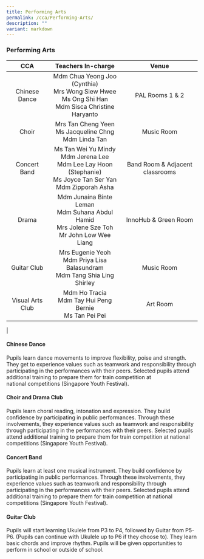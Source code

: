 ```yaml
---
title: Performing Arts
permalink: /cca/Performing-Arts/
description: ""
variant: markdown
---
```

### **Performing Arts**

| CCA | Teachers In-charge | Venue |
|:---:|:---:|:---:|
| Chinese Dance |Mdm Chua Yeong Joo (Cynthia)<br>Mrs Wong Siew Hwee<br> Ms Ong Shi Han<br>Mdm Sisca Christine Haryanto | PAL Rooms 1 &amp; 2 |
| Choir | Mrs Tan Cheng Yeen<br>Ms Jacqueline Chng <br>Mdm Linda Tan | Music Room<br>  |
| Concert Band | Ms Tan Wei Yu Mindy<br>Mdm Jerena Lee<br>Mdm Lee Lay Hoon (Stephanie)<br>Ms Joyce Tan Ser Yan<br>Mdm Zipporah Asha<br>| Band Room &amp; Adjacent classrooms |
| Drama | Mdm Junaina Binte Leman<br>Mdm Suhana Abdul Hamid<br>Mrs Jolene Sze Toh<br>Mr John Low Wee Liang | InnoHub &amp; Green Room |
| Guitar Club | Mrs Eugenie Yeoh<br>Mdm Priya Lisa Balasundram<br>Mdm Tang Shia Ling Shirley<br> | Music Room     |
| Visual Arts Club  |  Mdm Ho Tracia<br>Mdm Tay Hui Peng Bernie<br>Ms Tan Pei Pei | Art Room  |
|

#### **Chinese Dance**
Pupils learn dance movements to improve flexibility, poise and strength. They get to experience values such as teamwork and responsibility through participating in the performances with their peers.&nbsp;Selected pupils attend additional training to prepare them for train competition at national&nbsp;competitions (Singapore Youth Festival).

#### **Choir and Drama Club**
Pupils learn choral reading, intonation and expression. They build confidence by participating in public performances. Through these involvements, they experience values such as teamwork and responsibility through participating in the performances with their peers. Selected pupils attend additional training to prepare them for train competition at national competitions (Singapore Youth Festival).

#### **Concert Band**
Pupils learn at least one musical instrument. They build confidence by participating in public performances. Through these involvements, they experience values such as teamwork and responsibility through participating in the performances with their peers. Selected pupils attend additional training to prepare them for train competition at national competitions (Singapore Youth Festival).

#### **Guitar Club**
Pupils will start learning Ukulele from P3 to P4, followed by Guitar from P5-P6. (Pupils can continue with Ukulele up to P6 if they choose to). They learn basic chords and improve rhythm. Pupils will be given opportunities to perform in school or outside of school.